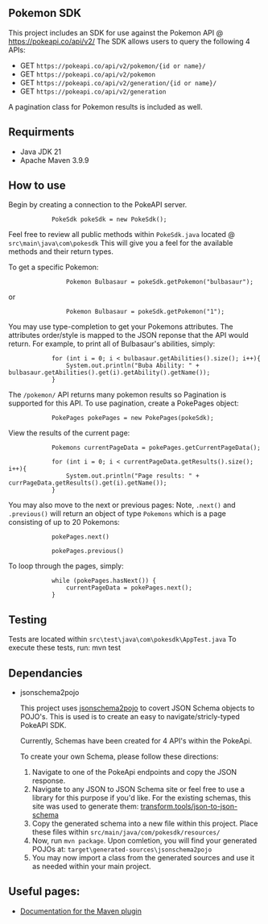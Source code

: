 
## Pokemon SDK 

This project includes an SDK for use against the Pokemon API @ https://pokeapi.co/api/v2/
The SDK allows users to query the following 4 APIs: 

 - GET `https://pokeapi.co/api/v2/pokemon/{id or name}/`
 - GET `https://pokeapi.co/api/v2/pokemon`
 - GET `https://pokeapi.co/api/v2/generation/{id or name}/`
 - GET `https://pokeapi.co/api/v2/generation`

 A pagination class for Pokemon results is included as well.

## Requirments

- Java JDK 21
- Apache Maven 3.9.9


## How to use

Begin by creating a connection to the PokeAPI server.

```
            PokeSdk pokeSdk = new PokeSdk();
```

Feel free to review all public methods within `PokeSdk.java` located @ `src\main\java\com\pokesdk`
This will give you a feel for the available methods and their return types.

To get a specific Pokemon: 

```
                Pokemon Bulbasaur = pokeSdk.getPokemon("bulbasaur");
```
or 

```
                Pokemon Bulbasaur = pokeSdk.getPokemon("1");
```

You may use type-completion to get your Pokemons attributes. 
The attributes order/style is mapped to the JSON reponse that the API would return. 
For example, to print all of Bulbasaur's abilities, simply:

```
            for (int i = 0; i < bulbasaur.getAbilities().size(); i++){
                System.out.println("Buba Ability: " + bulbasaur.getAbilities().get(i).getAbility().getName());
            }
```

The `/pokemon/` API returns many pokemon results so Pagination is supported for this API. 
To use pagination, create a PokePages object: 
```
            PokePages pokePages = new PokePages(pokeSdk);
```

View the results of the current page: 
```
            Pokemons currentPageData = pokePages.getCurrentPageData();

            for (int i = 0; i < currentPageData.getResults().size(); i++){
                System.out.println("Page results: " + currPageData.getResults().get(i).getName());
            }
```

You may also move to the next or previous pages:
Note, `.next()` and `.previous()` will return an object of type `Pokemons` which is a page consisting of up to 20 Pokemons: 

```
            pokePages.next()
```

```
            pokePages.previous()
```

To loop through the pages, simply: 

```
            while (pokePages.hasNext()) {
                currentPageData = pokePages.next();
            }
```

## Testing 

Tests are located within `src\test\java\com\pokesdk\AppTest.java` 
To execute these tests, run: 
mvn test


## Dependancies 

* jsonschema2pojo

    This project uses [jsonschema2pojo](https://github.com/joelittlejohn/jsonschema2pojo/) to covert JSON Schema objects to POJO's. This is used is to create an easy to navigate/stricly-typed PokeAPI SDK.

    Currently, Schemas have been created for 4 API's within the PokeApi. 

    To create your own Schema, please follow these directions: 

    1. Navigate to one of the PokeApi endpoints and copy the JSON response.
    2. Navigate to any JSON to JSON Schema site or feel free to use a library for this purpose if you'd like.
        For the existing schemas, this site was used to generate them: [transform.tools/json-to-json-schema](https://github.com/joelittlejohn/jsonschema2pojo/wiki/Getting-Started)
    3. Copy the generated schema into a new file within this project.
        Place these files within `src/main/java/com/pokesdk/resources/`
    4. Now, run `mvn package`. Upon comletion, you will find your generated POJOs at: `target\generated-sources\jsonschema2pojo`
    5. You may now import a class from the generated sources and use it as needed within your main project.

## Useful pages:
  * [Documentation for the Maven plugin](https://joelittlejohn.github.io/jsonschema2pojo/site/1.2.2/generate-mojo.html)
